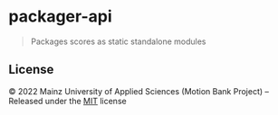 [comment]: # (ACHTUNG! This is an autogenerated file and will be automatically overwritten)
[comment]: # (To edit its contents please refer to the project dir '.readme')

# packager-api

> Packages scores as static standalone modules




## License

:copyright: 2022 Mainz University of Applied Sciences (Motion Bank Project) – 
Released under the [MIT](https://github.com/motionbank-js/packager-api/blob/master/LICENSE) license

